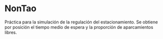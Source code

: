 # NonTao
Práctica para la simulación de la regulación del estacionamiento. Se obtiene por posición el tiempo medio de espera y la proporción de aparcamientos libres.
